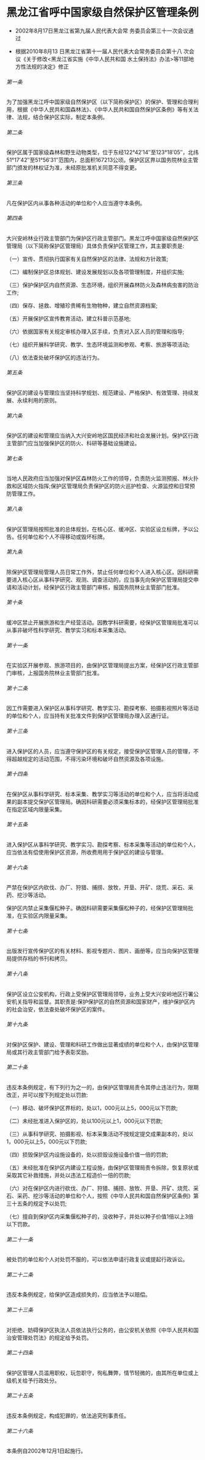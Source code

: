 # 黑龙江省呼中国家级自然保护区管理条例

- 2002年8月17日黑龙江省第九届人民代表大会常
  务委员会第三十一次会议通过

- 根据2010年8月13
  日黑龙江省第十一届人民代表大会常务委员会第十八
  次会议《关于修改<黑龙江省实施《中华人民共和国
  水土保持法》办法>等11部地方性法规的决定》修正

<!-- INFO END -->

###### 第一条

为了加强黑龙江呼中国家级自然保护区（以下简称保护区）的保护、管理和合理利用，根据《中华人民共和国森林法》、《中华人民共和国自然保护区条例》等有关法律、法规，结合保护区实际，制定本条例。

###### 第二条

保护区属于国家级森林和野生动物类型，位于东经122°42′14″至123°18′05″，北纬51°17′42″至51°56′31″范围内，总面积167213公顷。保护区区界以国务院林业主管部门颁发的林权证为准，未经原批准机关同意不得变更。

###### 第三条

凡在保护区内从事各种活动的单位和个人应当遵守本条例。

###### 第四条

大兴安岭林业行政主管部门为保护区行政主管部门。黑龙江呼中国家级自然保护区管理局（以下简称保护区管理局）具体负责保护区管理工作，其主要职责是:

（一）宣传、贯彻执行国家有关自然保护区的法律、法规和方针政策;

（二）编制保护区总体规划、建设发展规划以及各项管理制度，并组织实施;

（三）保护保护区内自然资源、生态环境，组织开展森林防火及森林病虫害的防治工作;

（四）保存、拯救、增殖珍贵稀有生物物种，建立自然资源档案;

（五）开展保护区宣传教育活动，建立科普示范基地;

（六）依据国家有关规定审核办理入区手续，负责对入区人员的管理和指导;

（七）组织开展科学研究、教学、生态环境监测和参观、考察、旅游等项活动;

（八）依法查处破坏保护区的违法行为。

###### 第五条

保护区的建设与管理应当坚持科学规划、规范建设、严格保护、有效管理、持续发展、永续利用的原则。

###### 第六条

保护区的建设和管理应当纳入大兴安岭地区国民经济和社会发展计划。保护区行政主管部门应当加强保护区的防火、科研等基础设施建设。

###### 第七条

当地人民政府应当加强对保护区森林防火工作的领导，负责防火监测预报、林火扑救和区域防火指挥;保护区管理局负责保护区的防火巡护检查、火源监控和日常预防管理工作。

###### 第八条

保护区管理局按照批准的总体规划，在核心区、缓冲区、实验区设立标牌，予以公告。任何单位和个人不得移动或毁坏标牌。

###### 第九条

除保护区管理局管理人员日常工作外，禁止任何单位和个人进入核心区。因科研需要进入核心区从事科学研究、观测、调查活动的，应当事先向保护区管理局提交申请和活动计划，经保护区行政主管部门审核，报国务院林业主管部门批准。

###### 第十条

缓冲区禁止开展旅游和生产经营活动。因教学科研需要，经保护区管理局批准可以从事非破坏性科学研究、教学实习和标本采集活动。

###### 第十一条

在实验区开展参观、旅游项目的，由保护区管理局提出方案，经保护区行政主管部门审核，上报国务院林业主管部门批准。

###### 第十二条

因工作需要进入保护区从事科学研究、教学实习、勘探考察、拍摄影视照片等活动的单位和个人，应当持有关批准文件到保护区管理局办理入区通行证。

###### 第十三条

进入保护区的人员，应当遵守保护区的有关规定，接受保护区管理人员的管理，不得超越规定的活动范围，不得污染环境和破坏自然资源及各项设施。

###### 第十四条

在保护区从事科学研究、标本采集、教学实习等活动的单位和个人，应当将活动成果的副本提交保护区管理局。确因科研需要必须采集标本的，经保护区管理局批准在指定区域内限量采集。

###### 第十五条

进入保护区从事科学研究、教学实习、勘探考察、标本采集等活动的单位和个人，应当依法有偿使用保护区资源，所收费用用于保护区的建设与管理。

###### 第十六条

严禁在保护区内砍伐、办厂、狩猎、捕捞、放牧，开垦、开矿、烧荒、采石、采药、挖沙等活动。

保护区内禁止采集偃松种子。确因科研需要采集偃松种子的，经保护区管理局批准，在实验区内限量采集。

###### 第十七条

出版发行宣传保护区的有关材料、影视专题片、图片、画册等，应当向保护区管理局提供存档的书刊和拷贝。

###### 第十八条

保护区设立公安机构，行政上受保护区管理局领导，业务上受大兴安岭地区行署公安机关指导和监督。其职责是:保护保护区的自然资源和国家财产，维护保护区内的社会治安，依法查处破坏保护区的案件。

###### 第十九条

对保护区保护、建设、管理和科研工作做出显著成绩的单位和个人，由保护区管理局或其行政主管部门给予表彰奖励。

###### 第二十条

违反本条例规定，有下列行为之一的，由保护区管理局责令其停止违法行为，限期改正，并可以按下列规定处以罚款:

（一）移动、破坏保护区界标的，处以1，000元以上5，000元以下罚款;

（二）未经批准进入保护区的，处以100元以上1，000元以下罚款;

（三）从事科学研究、拍摄影视、标本采集活动不按规定提交成果副本的，处以1，000元以上5，000元以下罚款;

（四）损毁保护区内设施设备的，处以损毁设施设备价值一倍的罚款;

（五）未经批准在保护区内建设工程设施，由保护区管理局责令拆除，恢复原状或采取其它补救措施，并处以违法工程造价一倍的罚款;

（六）对在保护区内进行砍伐、办厂、狩猎、捕捞、放牧、开垦、开矿、烧荒、采石、采药、挖沙等活动的单位和个人，按照《中华人民共和国自然保护区条例》第三十五条的规定予以处罚;

（七）擅自到保护区内采集偃松种子的，没收种子，并处以种子价值1倍以上3倍以下罚款。

###### 第二十一条

被处罚的单位和个人对处罚不服的，可以依法申请行政复议或提起行政诉讼。

###### 第二十二条

违反本条例规定，给保护区造成损失的，应当依法予以赔偿。

###### 第二十三条

对拒绝、妨碍保护区执法人员依法执行公务的，由公安机关依照《中华人民共和国治安管理处罚法》的规定给予处罚。

###### 第二十四条

保护区管理人员滥用职权，玩忽职守，徇私舞弊，情节轻微的，由其所在单位或上级机关给予行政处分。

###### 第二十五条

违反本条例规定，构成犯罪的，依法追究刑事责任。

###### 第二十六条

本条例自2002年12月1日起施行。
